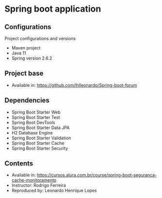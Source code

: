 # Spring boot application
## Configurations

Project configurations and versions

- Maven project
- Java 11
- Spring version 2.6.2

## Project base
- Available in: https://github.com/lhlleonardo/Spring-boot-forum 

## Dependencies

- Spring Boot Starter Web
- Spring Boot Starter Test
- Spring Boot DevTools
- Spring Boot Starter Data JPA
- H2 Database Engine
- Spring Boot Starter Validation
- Spring Boot Starter Cache
- Spring Boot Starter Security

## Contents

- Available in: https://cursos.alura.com.br/course/spring-boot-seguranca-cache-monitoramento
- Instructor: Rodrigo Ferreira
- Reproduced by: Leonardo Henrique Lopes